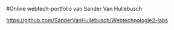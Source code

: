 #Online webtech-portfolio van Sander Van Hullebusch

https://github.com/SanderVanHullebusch/Webtechnologie2-labs
